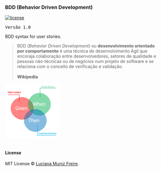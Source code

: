 ### BDD (Behavior Driven Development)

[![license](https://img.shields.io/github/license/mashape/apistatus.svg?maxAge=2592000)](https://github.com/keras-team/keras/blob/master/LICENSE) <br/> 

<kbd>Versão 1.0</kbd>

BDD syntax for user stories. <br/>

> BDD (*Behavior Driven Development*) ou **desenvolvimento orientado por comportamento** é uma técnica de desenvolvimento Ágil que
> encoraja colaboração entre desenvolvedores, setores de qualidade e pessoas não-técnicas ou de negócios num projeto de software e se
> relaciona com o conceito de verificação e validação. <br/>
> <br/>
> **Wikipedia** <br/>

![BDD](bdd-given-when-then.jpg)
<br/>
<br/>



#### License
MIT License © [Luciana Muniz Freire](https://br.linkedin.com/in/lumunizf).

